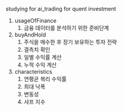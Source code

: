 studying for ai_trading for quent investment

1. usageOfFinance 
   1. 금융 데이터를 분석하기 위한 준비단계
2. buyAndHold
   1. 주식을 매수한 후 장기 보유하는 투자 전략
   2. 결측치 확인
   3. 일별 수익률 계산
   4. 누적 수익 계산
3. characteristics
   1. 연평균 복리 수익률
   2. 최대 낙폭
   3. 변동성
   4. 샤프 지수